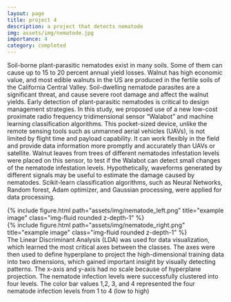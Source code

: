 ```yaml
---
layout: page
title: project 4
description: a project that detects nematode
img: assets/img/nematode.jpg
importance: 4
category: completed
---
```


Soil-borne plant-parasitic nematodes exist in many soils. Some of them can cause up to 15 to 20 percent
annual yield losses. Walnut has high economic value, and most edible walnuts in the US are produced in the
fertile soils of the California Central Valley. Soil-dwelling nematode parasites are a significant threat, and cause
severe root damage and affect the walnut yields. Early detection of plant-parasitic nematodes is critical to design
management strategies. In this study, we proposed use of a new low-cost proximate radio frequency tridimensional
sensor “Walabot” and machine learning classification algorithms. This pocket-sized device, unlike the remote
sensing tools such as unmanned aerial vehicles (UAVs), is not limited by flight time and payload capability. It
can work flexibly in the field and provide data information more promptly and accurately than UAVs or satellite.
Walnut leaves from trees of different nematodes infestation levels were placed on this sensor, to test if the Walabot
can detect small changes of the nematode infestation levels. Hypothetically, waveforms generated by different
signals may be useful to estimate the damage caused by nematodes. Scikit-learn classification algorithms, such
as Neural Networks, Random forest, Adam optimizer, and Gaussian processing, were applied for data processing.

<div class="row justify-content-sm-center">
    <div class="col-sm-6 mt-3 mt-md-0">
        {% include figure.html path="assets/img/nematode_left.png" title="example image" class="img-fluid rounded z-depth-1" %}
    </div>
    <div class="col-sm-6 mt-3 mt-md-0">
        {% include figure.html path="assets/img/nematode_right.png" title="example image" class="img-fluid rounded z-depth-1" %}
    </div>
</div>
<div class="caption">
    The Linear Discriminant Analysis (LDA) was used for data visualization, which learned the most critical axes between the classes. The axes were then used to define hyperplane to project the high-dimensional training data into two dimensions, which gained important insight by visually detecting patterns. The x-axis and y-axis had no scale because of hyperplane projection. The nematode infection levels were successfully clustered into four levels. The color bar values 1,2, 3, and 4 represented the four nematode infection levels from 1 to 4 (low to high)

</div>